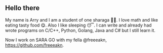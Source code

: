 ## Hello there 


My name is Arry and I am a student of one sharaga 😵‍💫.
I love math and like eating tasty food 😋. Also I like sleeping 😴.
I can write and already had wrote programs on C/C++, Python, Golang, Java and C# but I still learn it.

Now I work on SARA GO with my fella @freeeakn, https://github.com/freeeakn.


